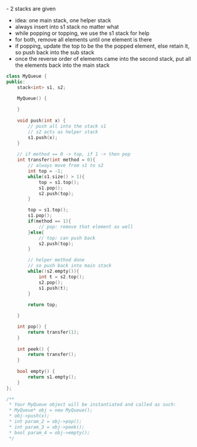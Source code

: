 ​- 2 stacks are given
- idea: one main stack, one helper stack
- always insert into s1 stack no matter what
- while popping or topping, we use the s1 stack for help
- for both, remove all elements until one element is there
- if popping, update the top to be the the popped element, else retain it, so push back into the sub stack
- once the reverse order of elements came into the second stack, put all the elements back into the main stack

```c++
class MyQueue {
public:
    stack<int> s1, s2;

    MyQueue() {
        
    }
    
    void push(int x) {
        // push all into the stack s1
        // s2 acts as helper stack
        s1.push(x);
    }
    
    // if method == 0 -> top, if 1 -> then pop
    int transfer(int method = 0){   
        // always move from s1 to s2
        int top = -1;
        while(s1.size() > 1){
            top = s1.top();
            s1.pop();
            s2.push(top);
        }

        top = s1.top();
        s1.pop();
        if(method == 1){
            // pop: remove that element as well
        }else{
            // top: can push back
            s2.push(top);
        }

        // helper method done
        // so push back into main stack
        while(!s2.empty()){
            int t = s2.top();
            s2.pop();
            s1.push(t);
        }
        
        return top;

    }

    int pop() {
        return transfer(1);
    }
    
    int peek() {
        return transfer();
    }
    
    bool empty() {
        return s1.empty();
    }
};

/**
 * Your MyQueue object will be instantiated and called as such:
 * MyQueue* obj = new MyQueue();
 * obj->push(x);
 * int param_2 = obj->pop();
 * int param_3 = obj->peek();
 * bool param_4 = obj->empty();
 */
```
